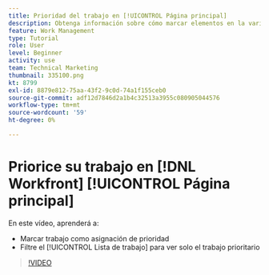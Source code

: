 ```yaml
---
title: Prioridad del trabajo en [!UICONTROL Página principal]
description: Obtenga información sobre cómo marcar elementos en la variable [!UICONTROL Lista de trabajo] como asignaciones de prioridad en la página principal. A continuación, filtre la lista para ver el trabajo priorizado en [!DNL  Workfront].
feature: Work Management
type: Tutorial
role: User
level: Beginner
activity: use
team: Technical Marketing
thumbnail: 335100.png
kt: 8799
exl-id: 8879e812-75aa-43f2-9c0d-74a1f155ceb0
source-git-commit: adf12d7846d2a1b4c32513a3955c080905044576
workflow-type: tm+mt
source-wordcount: '59'
ht-degree: 0%

---
```


# Priorice su trabajo en [!DNL Workfront] [!UICONTROL Página principal]

En este vídeo, aprenderá a:

* Marcar trabajo como asignación de prioridad
* Filtre el [!UICONTROL Lista de trabajo] para ver solo el trabajo prioritario

>[!VIDEO](https://video.tv.adobe.com/v/335100/?quality=12)
